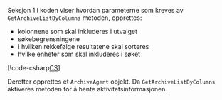 <!-- markdownlint-disable-file MD041 -->
Seksjon 1 i koden viser hvordan parameterne som kreves av `GetArchiveListByColumns` metoden, opprettes:

* kolonnene som skal inkluderes i utvalget
* søkebegrensningene
* i hvilken rekkefølge resultatene skal sorteres
* hvilke enheter som skal inkluderes i søket

[!code-csharp[CS](../itunes-setdatagrid.cs?range=1-45)]

Deretter opprettes et `ArchiveAgent` objekt. Da `GetArchiveListByColumns` aktiveres metoden for å hente aktivitetsinformasjonen.
